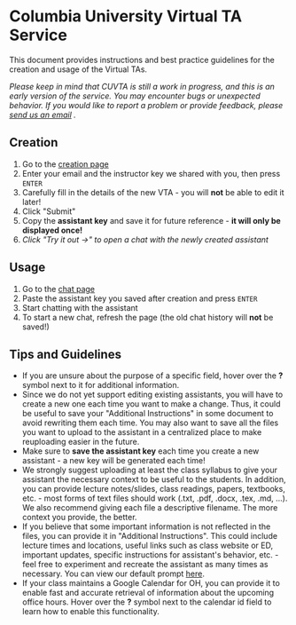 # Columbia University Virtual TA Service
This document provides instructions and best practice guidelines for the creation and usage of the Virtual TAs.

_Please keep in mind that CUVTA is still a work in progress, and this is an early version of the service. You may encounter bugs or unexpected behavior. If you would like to report a problem or provide feedback, please [send us an email](mailto:kad2231@columbia.edu,dz2428@columbia.edu?subject=%5BCUVTA%5D)
._

## Creation
1. Go to the [creation page](http://18.118.165.119/create)
2. Enter your email and the instructor key we shared with you, then press `ENTER`
3. Carefully fill in the details of the new VTA - you will **not** be able to edit it later!
4. Click "Submit"
5. Copy the **assistant key** and save it for future reference - **it will only be displayed once!**
6. *Click "Try it out →" to open a chat with the newly created assistant*


## Usage
1. Go to the [chat page](http://18.118.165.119/)
2. Paste the assistant key you saved after creation and press `ENTER`
3. Start chatting with the assistant
4. To start a new chat, refresh the page (the old chat history will **not** be saved!)


## Tips and Guidelines
- If you are unsure about the purpose of a specific field, hover over the **?** symbol next to it for additional information.
- Since we do not yet support editing existing assistants, you will have to create a new one each time you want to make a change. Thus, it could be useful to save your "Additional Instructions" in some document to avoid rewriting them each time. You may also want to save all the files you want to upload to the assistant in a centralized place to make reuploading easier in the future.
- Make sure to **save the assistant key** each time you create a new assistant - a new key will be generated each time!
- We strongly suggest uploading at least the class syllabus to give your assistant the necessary context to be useful to the students. In addition, you can provide lecture notes/slides, class readings, papers, textbooks, etc. - most forms of text files should work (.txt, .pdf, .docx, .tex, .md, ...). We also recommend giving each file a descriptive filename. The more context you provide, the better.
- If you believe that some important information is not reflected in the files, you can provide it in "Additional Instructions". This could include lecture times and locations, useful links such as class website or ED, important updates, specific instructions for assistant's behavior, etc. - feel free to experiment and recreate the assistant as many times as necessary. You can view our default prompt [here](https://github.com/cu-dna-group/docs/blob/main/PROMPT.md).
- If your class maintains a Google Calendar for OH, you can provide it to enable fast and accurate retrieval of information about the upcoming office hours. Hover over the **?** symbol next to the calendar id field to learn how to enable this functionality.
